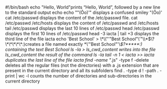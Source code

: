 #!/bin/bash
echo "Hello, World"prints “Hello, World”, followed by a new line to the standard output
echo echo "\"(Ôo)'" displays a confused smiley "(Ôo)'
cat /etc/passwd displays the content of the /etc/passwd file.
cat /etc/passwd /etc/hosts displays the content of /etc/passwd and /etc/hosts
tail /etc/passwd displays the last 10 lines of /etc/passwd
head /etc/passwd displays the first 10 lines of /etc/passwd
head -3 iacta | tail +3 displays the third line of the file iacta
echo 'Best School' > \\\*\\\\"'\"Best School\"\\'"\\\\\*\$\\\?\\\*\\\*\\\*\\\*\\\*:\)creates a file named exactly \*\\'"Best School"\'\\*$\?\*\*\*\*\*:) containing the text Best School
ls -la > ls_cwd_content writes into the file ls_cwd_content the result of the command ls -la
tail -n 1 < iacta >> iacta duplicates the last line of the file iacta
find -name "*.js" -type f -delete deletes all the regular files (not the directories) with a .js extension that are present in the current directory and all its subfolders
find . -type d ! -path . -print | wc -l counts the number of directories and sub-directories in the current directory
